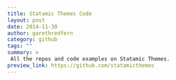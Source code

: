 ```yaml
---
title: Statamic Themes Code
layout: post
date: 2014-11-30
author: garethredfern
category: github
tags: ""
summary: >
 All the repos and code examples on Statamic Themes.
preview_link: https://github.com/statamicthemes
---
```

